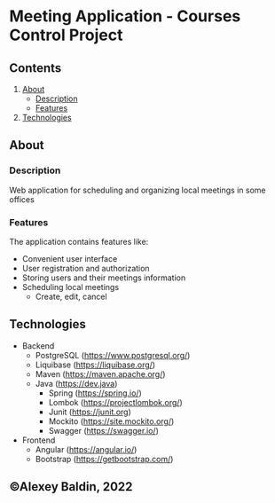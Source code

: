 # Meeting Application - Courses Control Project


## Contents

1. [About](#about)
    + [Description](#description)
    + [Features](#features)
2. [Technologies](#technologies)


## About

### Description
Web application for scheduling and organizing local meetings in some offices

### Features
The application contains features like:
 + Convenient user interface
 + User registration and authorization
 + Storing users and their meetings information
 + Scheduling local meetings
   + Create, edit, cancel
 

## Technologies
 + Backend
   + PostgreSQL (https://www.postgresql.org/)
   + Liquibase (https://liquibase.org/)
   + Maven (https://maven.apache.org/)
   + Java (https://dev.java)
     + Spring (https://spring.io/)
     + Lombok (https://projectlombok.org/)
     + Junit (https://junit.org)
     + Mockito (https://site.mockito.org/)
     + Swagger (https://swagger.io/)
 + Frontend
   + Angular (https://angular.io/)
   + Bootstrap (https://getbootstrap.com/)


## ©Alexey Baldin, 2022
